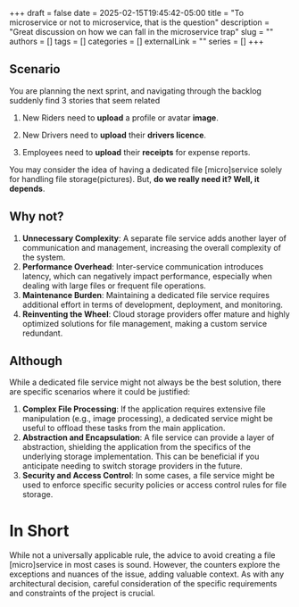 +++ 
draft = false
date = 2025-02-15T19:45:42-05:00
title = "To microservice or not to microservice, that is the question"
description = "Great discussion on how we can fall in the microservice trap"
slug = ""
authors = []
tags = []
categories = []
externalLink = ""
series = []
+++

## Scenario
You are planning the next sprint, and navigating through the backlog suddenly find 3 stories that seem related

1. New Riders need to __upload__ a profile or avatar __image__.

2. New Drivers need to __upload__ their __drivers licence__.

3. Employees need to __upload__ their __receipts__ for expense reports.

You may consider the idea of having a dedicated file [micro]service solely for handling file storage(pictures). But, 
__do we really need it? Well, it depends__.

## Why not?

1. __Unnecessary Complexity__: A separate file service adds another layer of communication and management, increasing the overall complexity of the system.
2. __Performance Overhead__: Inter-service communication introduces latency, which can negatively impact performance, especially when dealing with large files or frequent file operations.
3. __Maintenance Burden__: Maintaining a dedicated file service requires additional effort in terms of development, deployment, and monitoring.
4. __Reinventing the Wheel__: Cloud storage providers offer mature and highly optimized solutions for file management, making a custom service redundant.

## Although

While a dedicated file service might not always be the best solution, there are specific scenarios where it could be justified:

1. __Complex File Processing__: If the application requires extensive file manipulation (e.g., image processing), a dedicated service might be useful to offload these tasks from the main application.
2. __Abstraction and Encapsulation__: A file service can provide a layer of abstraction, shielding the application from the specifics of the underlying storage implementation. This can be beneficial if you anticipate needing to switch storage providers in the future.
3. __Security and Access Control__: In some cases, a file service might be used to enforce specific security policies or access control rules for file storage.

# In Short
While not a universally applicable rule, the advice to avoid creating a file [micro]service in most cases is sound.  However, the counters explore the exceptions and nuances of the issue, adding valuable context.
As with any architectural decision, careful consideration of the specific requirements and constraints of the project is crucial.